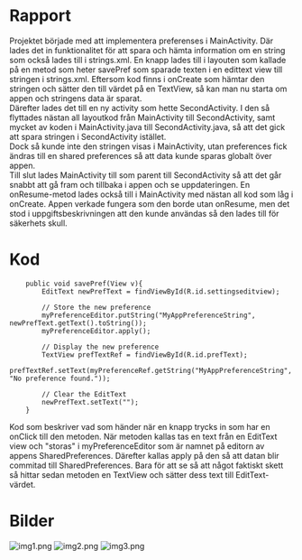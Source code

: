 # Rapport
Projektet började med att implementera preferenses i MainActivity. Där lades det in funktionalitet för att spara och hämta information om en string som också lades till i strings.xml.
En knapp lades till i layouten som kallade på en metod som heter savePref som sparade texten i en edittext view till stringen i strings.xml. Eftersom kod finns i onCreate som hämtar den stringen och sätter den till värdet på en TextView, så kan man nu starta om appen och stringens data är sparat.  
Därefter lades det till en ny activity som hette SecondActivity. I den så flyttades nästan all layoutkod från MainActivity till SecondActivity, samt mycket av koden i MainActivity.java till SecondActivity.java, så att det gick att spara stringen i SecondActivity istället.  
Dock så kunde inte den stringen visas i MainActivity, utan preferences fick ändras till en shared preferences så att data kunde sparas globalt över appen.   
Till slut lades MainActivity till som parent till SecondActivity så att det går snabbt att gå fram och tillbaka i appen och se uppdateringen. En onResume-metod lades också till i MainActivity med nästan all kod som låg i onCreate. Appen verkade fungera som den borde utan onResume, men det stod i uppgiftsbeskrivningen att den kunde användas så den lades till för säkerhets skull.
# Kod
```
    public void savePref(View v){
        EditText newPrefText = findViewById(R.id.settingseditview);

        // Store the new preference
        myPreferenceEditor.putString("MyAppPreferenceString", newPrefText.getText().toString());
        myPreferenceEditor.apply();

        // Display the new preference
        TextView prefTextRef = findViewById(R.id.prefText);
        prefTextRef.setText(myPreferenceRef.getString("MyAppPreferenceString", "No preference found."));

        // Clear the EditText
        newPrefText.setText("");
    }
```
Kod som beskriver vad som händer när en knapp trycks in som har en onClick till den metoden. När metoden kallas tas en text från en EditText view och "storas" i myPreferenceEditor som är namnet på editorn av appens SharedPreferences. Därefter kallas apply på den så att datan blir commitad till SharedPreferences. Bara för att se så att något faktiskt skett så hittar sedan metoden en TextView och sätter dess text till EditText-värdet.
# Bilder
![img1.png](img1.png)
![img2.png](img2.png)
![img3.png](img3.png)
